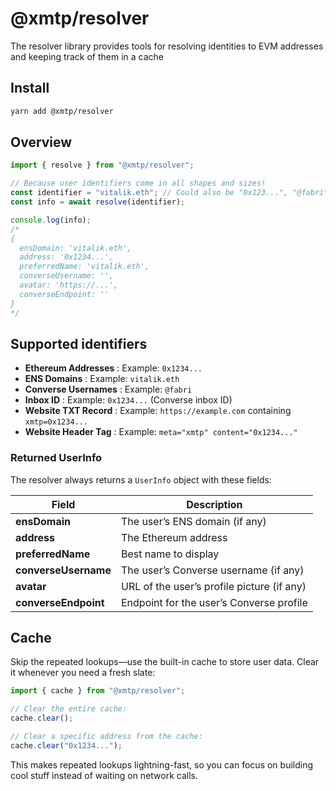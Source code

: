 # @xmtp/resolver

The resolver library provides tools for resolving identities to EVM addresses and keeping track of them in a cache

## Install

```bash [yarn]
yarn add @xmtp/resolver
```

## Overview

```typescript
import { resolve } from "@xmtp/resolver";

// Because user identifiers come in all shapes and sizes!
const identifier = "vitalik.eth"; // Could also be "0x123...", "@fabri", or even a website
const info = await resolve(identifier);

console.log(info);
/*
{
  ensDomain: 'vitalik.eth',
  address: '0x1234...',
  preferredName: 'vitalik.eth',
  converseUsername: '',
  avatar: 'https://...',
  converseEndpoint: ''
}
*/
```

## Supported identifiers

- **Ethereum Addresses** : Example: `0x1234...`
- **ENS Domains** : Example: `vitalik.eth`
- **Converse Usernames** : Example: `@fabri`
- **Inbox ID** : Example: `0x1234...` (Converse inbox ID)
- **Website TXT Record** : Example: `https://example.com` containing `xmtp=0x1234...`
- **Website Header Tag** : Example: `meta="xmtp" content="0x1234..."`

### Returned UserInfo

The resolver always returns a `UserInfo` object with these fields:

| Field                | Description                                |
| -------------------- | ------------------------------------------ |
| **ensDomain**        | The user’s ENS domain (if any)             |
| **address**          | The Ethereum address                       |
| **preferredName**    | Best name to display                       |
| **converseUsername** | The user’s Converse username (if any)      |
| **avatar**           | URL of the user’s profile picture (if any) |
| **converseEndpoint** | Endpoint for the user’s Converse profile   |

## Cache

Skip the repeated lookups—use the built-in cache to store user data. Clear it whenever you need a fresh slate:

```typescript
import { cache } from "@xmtp/resolver";

// Clear the entire cache:
cache.clear();

// Clear a specific address from the cache:
cache.clear("0x1234...");
```

This makes repeated lookups lightning-fast, so you can focus on building cool stuff instead of waiting on network calls.
